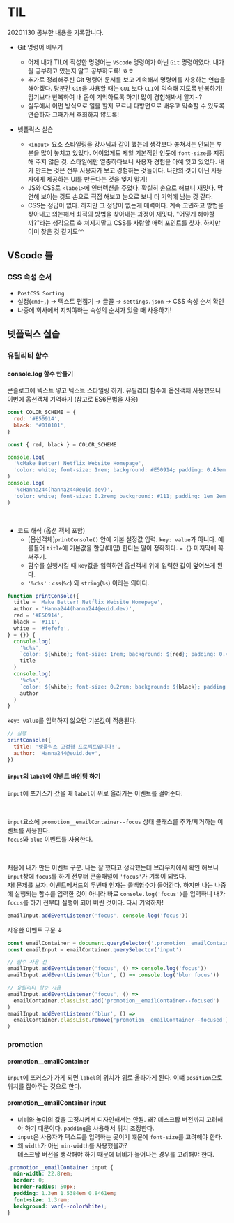 # TIL

20201130 공부한 내용을 기록합니다.

* Git 명령어 배우기
  - 어제 내가 TIL에 작성한 명령어는 `VScode` 명령어가 아닌 `Git` 명령어였다. 내가 뭘 공부하고 있는지 알고 공부하도록! ㅎㅎ
  - 추가로 정리해주신 Git 명령어 문서를 보고 계속해서 명령어를 사용하는 연습을 해야겠다. 당분간 `Git`을 사용할 때는 `GUI` 보다 `CLI`에 익숙해 지도록 반복하기! 암기보다 반복하여 내 몸이 기억하도록 하기! 많이 경험해봐서 알지~?
  - 실무에서 어떤 방식으로 일을 할지 모르니 다방면으로 배우고 익숙할 수 있도록 연습하자 그때가서 후회하지 않도록!

* 넷플릭스 실습
  - `<input>` 요소 스타일링을 강사님과 같이 했는데 생각보다 놓쳐서는 안되는 부분을 많이 놓치고 있었다. 어이없게도 제일 기본적인 인풋에 `font-size`를 지정해 주지 않은 것. 스타일에만 열중하다보니 사용자 경험을 아예 잊고 있었다. 내가 만드는 것은 전부 사용자가 보고 경험하는 것들이다. 나만의 것이 아닌 사용자에게 제공하는 UI를 만든다는 것을 잊지 말기!
  - JS와 CSS로 `<label>`에 인터렉션을 주었다. 확실히 손으로 해보니 재밋다. 막연해 보이는 것도 손으로 직접 해보고 눈으로 보니 더 기억에 남는 것 같다. 
  - CSS는 정답이 없다. 하지만 그 정답이 없는게 매력이다. 계속 고민하고 방법을 찾아내고 의논해서 최적의 방법을 찾아내는 과정이 재밋다. "어떻게 해야할까?"라는 생각으로 축 쳐지지말고 CSS를 사랑할 매력 포인트를 찾자. 하지만 이미 찾은 것 같기도^^

## VScode 툴 

### CSS 속성 순서
* `PostCSS Sorting`
* 설정(`cmd+,`) → 텍스트 편집기 → 글꼴 → `settings.json` → CSS 속성 순서 확인
* 나중에 회사에서 지켜야하는 속성의 순서가 있을 때 사용하기! 

## 넷플릭스 실습 

### 유틸리티 함수 

#### console.log 함수 만들기

콘솔로그에 텍스트 넣고 텍스트 스타일링 하기. 유틸리티 함수에 옵션객채 사용했으니 이번에 옵션객체 기억하기 (참고로 ES6문법을 사용)

```js
const COLOR_SCHEME = {
  red: '#E50914',
  black: '#010101',
}

const { red, black } = COLOR_SCHEME

console.log(
  '%cMake Better! Netflix Website Homepage',
  'color: white; font-size: 1rem; background: #E50914; padding: 0.45em 0.82em'
)
console.log(
  '%cHanna244(hanna244@euid.dev)',
  'color: white; font-size: 0.2rem; background: #111; padding: 1em 2em'
)
```
<br />

* 코드 해석 (옵션 객체 포함)
  - [옵션객체]`printConsole()` 안에 기본 설정값 입력. `key: value`가 아니다. 예를들어 `title`에 기본값을 할당(대입) 한다는 말이 정확하다. `= {}` 마지막에 꼭 써주기.
  - 함수를 실행시킬 때 `key`값을 입력하면 옵션객체 위에 입력한 값이 덮어쓰게 된다. 
  - `'%c%s'` : `css`(`%c`) 와 `string`(`%s`) 이라는 의미다. 
```js
function printConsole({
  title = 'Make Better! Netflix Website Homepage',
  author = 'Hanna244(hanna244@euid.dev)',
  red = '#E50914',
  black = '#111',
  white = '#fefefe',
} = {}) {
  console.log(
    '%c%s',
    `color: ${white}; font-size: 1rem; background: ${red}; padding: 0.45em 0.82em`,
    title
  )
  console.log(
    '%c%s',
    `color: ${white}; font-size: 0.2rem; background: ${black}; padding: 1em 2em`,
    author
  )
}
```

`key: value`를 입력하지 않으면 기본값이 적용된다. 
```js
// 실행
printConsole({
  title: '넷플릭스 고정형 프로젝트입니다!',
  author: 'Hanna244@euid.dev',
})
```

#### `input`의 `label`에 이벤트 바인딩 하기

`input`에 포커스가 갔을 때 `label`이 위로 올라가는 이벤트를 걸어준다.

<br />

`input`요소에 `promotion__emailContainer--focus` 상태 클래스를 추가/제거하는 이벤트를 사용한다.       
`focus`와 `blue` 이벤트를 사용한다.

<br />

처음에 내가 만든 이벤트 구분. 나는 잘 했다고 생각했는데 브라우저에서 확인 해보니 `input`창에 `focus`를 하기 전부터 콘솔패널에 `'focus'`가 기록이 되었다.  
자! 문제를 보자. 이벤트메서드의 두번째 인자는 콜백함수가 들어간다. 하지만 나는 나중에 실행되는 함수를 입력한 것이 아니라 바로 `console.log('focus')`를 입력하니 내가 `focus`를 하기 전부터 실행이 되어 버린 것이다. 다시 기억하자!

```js
emailInput.addEventListener('focus', console.log('focus'))
```

사용한 이벤트 구문 ↓
```js
const emailContainer = document.querySelector('.promotion__emailContainer')
const emailInput = emailContainer.querySelector('input')

// 함수 사용 전 
emailInput.addEventListener('focus', () => console.log('focus'))
emailInput.addEventListener('blur', () => console.log('blur focus'))

// 유틸리티 함수 사용
emailInput.addEventListener('focus', () =>
  emailContainer.classList.add('promotion__emailContainer--focused')
)
emailInput.addEventListener('blur', () =>
  emailContainer.classList.remove('promotion__emailContainer--focused')
)
```

### promotion

#### promotion__emailContainer

`input`에 포커스가 가게 되면 `label`의 위치가 위로 올라가게 된다. 이떄 `position`으로 위치를 잡아주는 것으로 한다. 

#### promotion__emailContainer input
* 너비와 높이의 값을 고정시켜서 디자인해서는 안됨. 왜? 데스크탑 버전까지 고려해야 하기 때문이다. `padding`을 사용해서 위치 조정한다. 
* `input`은 사용자가 텍스트를 입력하는 곳이기 떄문에 `font-size`를 고려해야 한다. 
* 왜 `width`가 아닌 `min-width`를 사용했을까?     
데스크탑 버전을 생각해야 하기 때문에 너비가 늘어나는 경우를 고려해야 한다. 

```css
.promotion__emailContainer input {
  min-width: 22.8rem;
  border: 0;
  border-radius: 50px;
  padding: 1.3em 1.5384em 0.8461em;
  font-size: 1.3rem;
  background: var(--colorWhite);
}
```